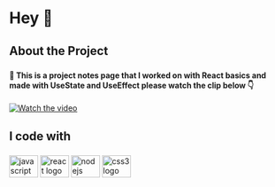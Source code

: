 <h1 align="left">Hey 👋</h1>

###

<h2 align="left">About the Project</h2>

###

<h4 align="left">📄 This is a project notes page   that I worked on with React basics and made with UseState and UseEffect please watch the clip below 👇</h4>

[![Watch the video](https://www.youtube.com/watch?v=AuNjIPzAifc)](https://www.youtube.com/watch?v=AuNjIPzAifc)

###

<h2 align="left">I code with</h2>

###

<div align="left">
  <img src="https://cdn.jsdelivr.net/gh/devicons/devicon/icons/javascript/javascript-original.svg" height="40" width="52" alt="javascript logo"  />
  <img src="https://cdn.jsdelivr.net/gh/devicons/devicon/icons/react/react-original.svg" height="40" width="52" alt="react logo"  />
  <img src="https://cdn.jsdelivr.net/gh/devicons/devicon/icons/nodejs/nodejs-original.svg" height="40" width="52" alt="nodejs logo"  />
  <img src="https://cdn.jsdelivr.net/gh/devicons/devicon/icons/css3/css3-original.svg" height="40" width="52" alt="css3 logo"  />
</div>

###
